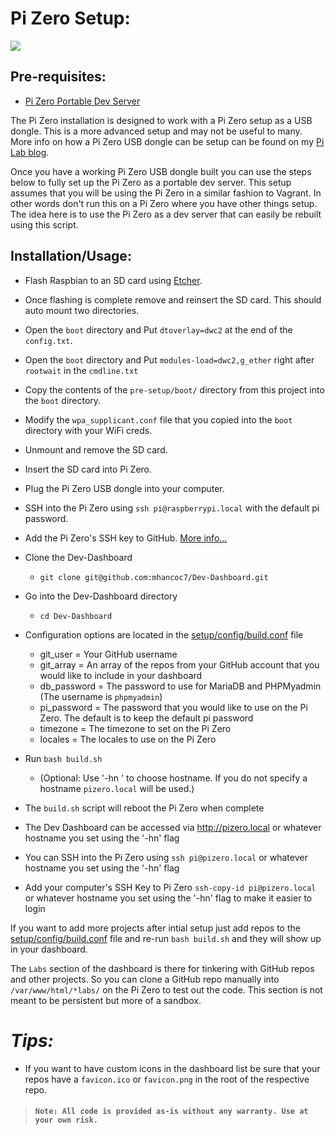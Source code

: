 # Pi Zero Setup:

<img src="https://raw.githubusercontent.com/mhancoc7/Dev-Dashboard/master/docs/assets/pizero-dashboard.png"/>

## Pre-requisites:

 - [Pi Zero Portable Dev Server](https://pilab.dev/raspberry-pi-portable-dev-server)

The Pi Zero installation is designed to work with a Pi Zero setup as a USB dongle. This is a more advanced setup and may not be useful to many. More info on how a Pi Zero USB dongle can be setup can be found on my [Pi Lab blog](https://pilab.dev/raspberry-pi-portable-dev-server).

Once you have a working Pi Zero USB dongle built you can use the steps below to fully set up the Pi Zero as a portable dev server. This setup assumes that you will be using the Pi Zero in a similar fashion to Vagrant. In other words don't run this on a Pi Zero where you have other things setup. The idea here is to use the Pi Zero as a dev server that can easily be rebuilt using this script.

## Installation/Usage:

- Flash Raspbian to an SD card using [Etcher](https://www.balena.io/etcher/).

- Once flashing is complete remove and reinsert the SD card. This should auto mount two directories.

- Open the `boot` directory and Put `dtoverlay=dwc2` at the end of the `config.txt`.

- Open the `boot` directory and  Put `modules-load=dwc2,g_ether` right after `rootwait` in the `cmdline.txt`

- Copy the contents of the `pre-setup/boot/` directory from this project into the `boot` directory.

- Modify the `wpa_supplicant.conf` file that you copied into the `boot` directory with your WiFi creds.

- Unmount and remove the SD card.

- Insert the SD card into Pi Zero.

- Plug the Pi Zero USB dongle into your computer.

- SSH into the Pi Zero using `ssh pi@raspberrypi.local` with the default pi password.

- Add the Pi Zero's SSH key to GitHub. [More info...](https://help.github.com/en/articles/about-ssh)

- Clone the Dev-Dashboard
  - `git clone git@github.com:mhancoc7/Dev-Dashboard.git`

- Go into the Dev-Dashboard directory
  - `cd Dev-Dashboard`

- Configuration options are located in the [setup/config/build.conf](https://github.com/mhancoc7/Dev-Dashboard/blob/master/setup/config/build.conf) file
  - git_user = Your GitHub username
  - git_array = An array of the repos from your GitHub account that you would like to include in your dashboard
  - db_password = The password to use for MariaDB and PHPMyadmin (The username is `phpmyadmin`)
  - pi_password = The password that you would like to use on the Pi Zero. The default is to keep the default pi password
  - timezone = The timezone to set on the Pi Zero
  - locales = The locales to use on the Pi Zero

- Run `bash build.sh`
  - (Optional: Use '-hn <hostname>' to choose hostname. If you do not specify a hostname `pizero.local` will be used.)

- The `build.sh` script will reboot the Pi Zero when complete

- The Dev Dashboard can be accessed via http://pizero.local or whatever hostname you set using the '-hn' flag

- You can SSH into the Pi Zero using `ssh pi@pizero.local` or whatever hostname you set using the '-hn' flag

- Add your computer's SSH Key to Pi Zero `ssh-copy-id pi@pizero.local` or whatever hostname you set using the '-hn' flag to make it easier to login

If you want to add more projects after intial setup just add repos to the [setup/config/build.conf](https://github.com/mhancoc7/Dev-Dashboard/blob/master/setup/config/build.conf) file and re-run `bash build.sh` and they will show up in your dashboard.

The `Labs` section of the dashboard is there for tinkering with GitHub repos and other projects. So you can clone a GitHub repo manually into `/var/www/html/*labs/` on the Pi Zero to test out the code. This section is not meant to be persistent but more of a sandbox.

# *Tips:*
- If you want to have custom icons in the dashboard list be sure that your repos have a `favicon.ico` or `favicon.png` in the root of the respective repo.

> #### `Note: All code is provided as-is without any warranty. Use at your own risk.`
